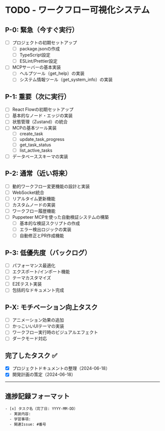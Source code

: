 # TODO - ワークフロー可視化システム

## P-0: 緊急（今すぐ実行）
- [ ] プロジェクトの初期セットアップ
  - [ ] package.jsonの作成
  - [ ] TypeScript設定
  - [ ] ESLint/Prettier設定
- [ ] MCPサーバーの基本実装
  - [ ] ヘルプツール（get_help）の実装
  - [ ] システム情報ツール（get_system_info）の実装

## P-1: 重要（次に実行）
- [ ] React Flowの初期セットアップ
- [ ] 基本的なノード・エッジの実装
- [ ] 状態管理（Zustand）の統合
- [ ] MCPの基本ツール実装
  - [ ] create_task
  - [ ] update_task_progress
  - [ ] get_task_status
  - [ ] list_active_tasks
- [ ] データベーススキーマの実装

## P-2: 通常（近い将来）
- [ ] 動的ワークフロー変更機能の設計と実装
- [ ] WebSocket統合
- [ ] リアルタイム更新機能
- [ ] カスタムノードの実装
- [ ] ワークフロー履歴機能
- [ ] Puppeteer MCPを使った自動検証システムの構築
  - [ ] 基本的な検証スクリプトの作成
  - [ ] エラー検出ロジックの実装
  - [ ] 自動修正とPR作成機能

## P-3: 低優先度（バックログ）
- [ ] パフォーマンス最適化
- [ ] エクスポート/インポート機能
- [ ] テーマカスタマイズ
- [ ] E2Eテスト実装
- [ ] 包括的なドキュメント完成

## P-X: モチベーション向上タスク
- [ ] アニメーション効果の追加
- [ ] かっこいいUIテーマの実装
- [ ] ワークフロー実行時のビジュアルエフェクト
- [ ] ダークモード対応

## 完了したタスク ✅
- [x] プロジェクトドキュメントの整理（2024-06-18）
- [x] 開発計画の策定（2024-06-18）

---

## 進捗記録フォーマット
```
- [x] タスク名（完了日: YYYY-MM-DD）
  - 実装内容: 
  - 学習事項: 
  - 関連Issue: #番号
```
